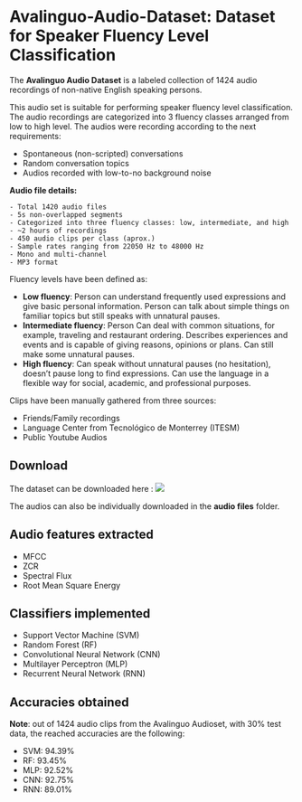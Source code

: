 # Avalinguo-Audio-Dataset: Dataset for Speaker Fluency Level Classification 
 
The **Avalinguo Audio Dataset** is a labeled collection of 1424 audio recordings of non-native English speaking persons. 

This audio set is suitable for performing speaker fluency level classification. The audio recordings are categorized into 3 fluency classes arranged from low to high level. The audios were recording according to the next requirements:

- Spontaneous (non-scripted) conversations
- Random conversation topics
- Audios recorded with low-to-no background noise

**Audio file details:**
```
- Total 1420 audio files
- 5s non-overlapped segments
- Categorized into three fluency classes: low, intermediate, and high
- ~2 hours of recordings
- 450 audio clips per class (aprox.)
- Sample rates ranging from 22050 Hz to 48000 Hz
- Mono and multi-channel
- MP3 format
```

Fluency levels have been defined as:

- **Low fluency**: Person can understand frequently used expressions and give basic personal information. Person can talk about simple things on familiar topics but still speaks with unnatural pauses.
- **Intermediate fluency**: Person Can deal with common situations, for example, traveling and restaurant ordering. Describes experiences and events and is capable of giving reasons, opinions or plans. Can still make some unnatural pauses.
- **High fluency**: Can speak without unnatural pauses (no hesitation), doesn’t pause long to find expressions. Can use the language in a flexible way for social, academic, and professional purposes.

Clips have been manually gathered from three sources:

- Friends/Family recordings
- Language Center from Tecnológico de Monterrey (ITESM)
- Public Youtube Audios


## Download
The dataset can be downloaded here : ![](https://drive.google.com/drive/folders/1RBfbE6ya6ZOsjKJb80vgbxfzhzYC4iiH?usp=sharing)

The audios can also be individually downloaded in the **audio files** folder.
 
## Audio features extracted
- MFCC
- ZCR
- Spectral Flux
- Root Mean Square Energy

## Classifiers implemented 
- Support Vector Machine (SVM)
- Random Forest (RF)
- Convolutional Neural Network (CNN)
- Multilayer Perceptron (MLP)
- Recurrent Neural Network (RNN)

## Accuracies obtained 
**Note**: out of 1424 audio clips from the Avalinguo Audioset, with 30% test data, the reached accuracies are the following:
- SVM: 94.39%
- RF: 93.45%
- MLP: 92.52%
- CNN: 92.75% 
- RNN: 89.01%

